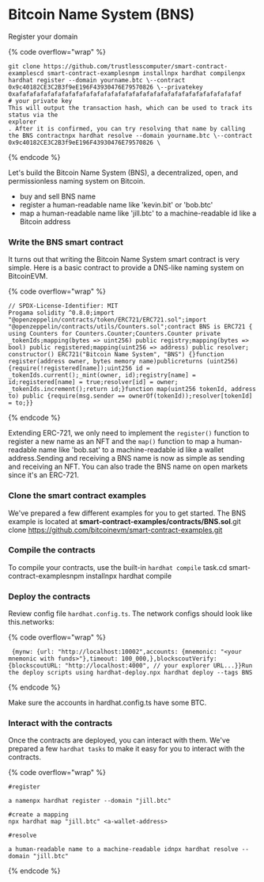 # Bitcoin Name System (BNS)

Register your domain

{% code overflow="wrap" %}
```solidity
git clone https://github.com/trustlesscomputer/smart-contract-examplescd smart-contract-examplesnpm installnpx hardhat compilenpx hardhat register --domain yourname.btc \--contract 0x9c40182CE3C2B3f9eE196F43930476E79570826 \--privatekey 0xafafafafafafafafafafafafafafafafafafafafafafafafafafafafafafafaf 
# your private key
This will output the transaction hash, which can be used to track its status via the 
explorer
. After it is confirmed, you can try resolving that name by calling the BNS contractnpx hardhat resolve --domain yourname.btc \--contract 0x9c40182CE3C2B3f9eE196F43930476E79570826 \​
```
{% endcode %}

Let's build the Bitcoin Name System (BNS), a decentralized, open, and permissionless naming system on Bitcoin.

* buy and sell BNS name
* register a human-readable name like 'kevin.bit' or 'bob.btc'
* map a human-readable name like 'jill.btc' to a machine-readable id like a Bitcoin address

### Write the BNS smart contract <a href="#write-the-bns-smart-contract" id="write-the-bns-smart-contract"></a>

It turns out that writing the Bitcoin Name System smart contract is very simple. Here is a basic contract to provide a DNS-like naming system on BitcoinEVM.

{% code overflow="wrap" %}
```solidity
// SPDX-License-Identifier: MIT 
Progama solidity ^0.8.0;​import "@openzeppelin/contracts/token/ERC721/ERC721.sol";import "@openzeppelin/contracts/utils/Counters.sol";​contract BNS is ERC721 {​using Counters for Counters.Counter;Counters.Counter private _tokenIds;​mapping(bytes => uint256) public registry;mapping(bytes => bool) public registered;​mapping(uint256 => address) public resolver;​constructor() ERC721("Bitcoin Name System", "BNS") {}​function register(address owner, bytes memory name)publicreturns (uint256){require(!registered[name]);​uint256 id = _tokenIds.current();_mint(owner, id);registry[name] = id;registered[name] = true;resolver[id] = owner;​_tokenIds.increment();return id;}​function map(uint256 tokenId, address to) public {require(msg.sender == ownerOf(tokenId));resolver[tokenId] = to;}}
```
{% endcode %}

Extending ERC-721, we only need to implement the `register()` function to register a new name as an NFT and the `map()` function to map a human-readable name like 'bob.sat' to a machine-readable id like a wallet address.Sending and receiving a BNS name is now as simple as sending and receiving an NFT. You can also trade the BNS name on open markets since it's an ERC-721.

### Clone the smart contract examples <a href="#clone-the-smart-contract-examples" id="clone-the-smart-contract-examples"></a>

We've prepared a few different examples for you to get started. The BNS example is located at **smart-contract-examples/contracts/BNS.sol**.git clone https://github.com/bitcoinevm/smart-contract-examples.git​

### Compile the contracts <a href="#compile-the-contracts" id="compile-the-contracts"></a>

To compile your contracts, use the built-in `hardhat compile` task.cd smart-contract-examplesnpm installnpx hardhat compile​

### Deploy the contracts <a href="#deploy-the-contracts" id="deploy-the-contracts"></a>

Review config file `hardhat.config.ts`. The network configs should look like this.networks:

{% code overflow="wrap" %}
```solidity
 {mynw: {url: "http://localhost:10002",accounts: {mnemonic: "<your mnemonic with funds>"},timeout: 100_000,},blockscoutVerify: {blockscoutURL: "http://localhost:4000", // your explorer URL...}}Run the deploy scripts using hardhat-deploy.npx hardhat deploy --tags BNS
```
{% endcode %}

Make sure the accounts in hardhat.config.ts have some BTC.​

### Interact with the contracts <a href="#interact-with-the-contracts" id="interact-with-the-contracts"></a>

Once the contracts are deployed, you can interact with them. We've prepared a few `hardhat tasks` to make it easy for you to interact with the contracts.

{% code overflow="wrap" %}
```solidity
#register 

a namenpx hardhat register --domain "jill.btc"​ 

#create a mapping 
npx hardhat map "jill.btc" <a-wallet-address> ​

#resolve 

a human-readable name to a machine-readable idnpx hardhat resolve --domain "jill.btc"
```
{% endcode %}
